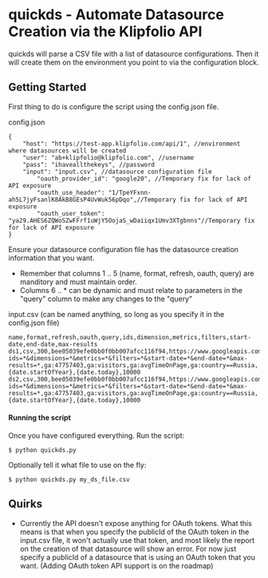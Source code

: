# quickds - Automate Datasource Creation via the Klipfolio API #

quickds will parse a CSV file with a list of datasource configurations.
Then it will create them on the environment you point to via the configuration
block.

## Getting Started ##

First thing to do is configure the script using the config.json file.

config.json
```
{
	"host": "https://test-app.klipfolio.com/api/1",	//environment where datasources will be created
	"user": "ab+klipfolio@klipfolio.com", //username 
	"pass": "ihaveallthekeys", //password
	"input": "input.csv", //datasource configuration file
        "oauth_provider_id": "google20", //Temporary fix for lack of API exposure
        "oauth_use_header": "1/TpeYFxnn-ah5L7jyFsanlK8AkB8GEsP4UvWuk56pDqo",//Temporary fix for lack of API exposure
        "oauth_user_token": "ya29.AHES6ZQWoSZwFFrf1uWjY5OojaS_wDaiiqx1Umv3XTgbnns"//Temporary fix for lack of API exposure
}
```

Ensure your datasource configuration file has the datasource creation information that you want.
- Remember that columns 1 .. 5 (name, format, refresh, oauth, query) are manditory and must maintain order.
- Columns 6 .. * can be dynamic and must relate to parameters in the "query" column to make any changes to the "query"

input.csv (can be named anything, so long as you specify it in the config.json file)
```
name,format,refresh,oauth,query,ids,dimension,metrics,filters,start-date,end-date,max-results
ds1,csv,300,bee05039efe0bb0f0bb007afcc116f94,https://www.googleapis.com/analytics/v3/data/ga?ids=*&dimensions=*&metrics=*&filters=*&start-date=*&end-date=*&max-results=*,ga:47757403,ga:visitors,ga:avgTimeOnPage,ga:country==Russia,{date.startOfYear},{date.today},10000
ds2,csv,300,bee05039efe0bb0f0bb007afcc116f94,https://www.googleapis.com/analytics/v3/data/ga?ids=*&dimensions=*&metrics=*&filters=*&start-date=*&end-date=*&max-results=*,ga:47757403,ga:visitors,ga:avgTimeOnPage,ga:country==Russia,{date.startOfYear},{date.today},10000
```

#### Running the script ####

Once you have configured everything. Run the script:

```
$ python quickds.py
```

Optionally tell it what file to use on the fly:

```
$ python quickds.py my_ds_file.csv
```

## Quirks ##

- Currently the API doesn't expose anything for OAuth tokens. What this means is that when you specify the publicId of the OAuth token in the input.csv file,
it won't actually use that token, and most likely the report on the creation of that datasource will show an error. For now just specify a publicId of
a datasource that is using an OAuth token that you want. (Adding OAuth token API support is on the roadmap)
